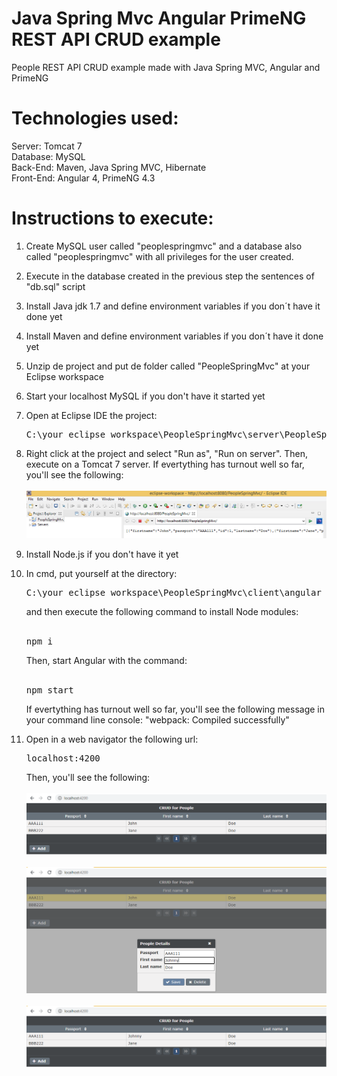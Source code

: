 # Java Spring Mvc Angular PrimeNG REST API CRUD example
People REST API CRUD example made with Java Spring MVC, Angular and PrimeNG

# Technologies used:

Server: Tomcat 7<br/>
Database: MySQL<br/>
Back-End: Maven, Java Spring MVC, Hibernate<br/>
Front-End: Angular 4, PrimeNG 4.3

# Instructions to execute:

1) Create MySQL user called "peoplespringmvc" and a database also called "peoplespringmvc" with all privileges for the user created.

2) Execute in the database created in the previous step the sentences of "db.sql" script

3) Install Java jdk 1.7 and define environment variables if you don´t have it done yet

4) Install Maven and define environment variables if you don´t have it done yet

5) Unzip de project and put de folder called "PeopleSpringMvc" at your Eclipse workspace

6) Start your localhost MySQL if you don't have it started yet

7) Open at Eclipse IDE the project: <pre>C:\your_eclipse_workspace\PeopleSpringMvc\server\PeopleSpringMvc</pre>

8) Right click at the project and select "Run as", "Run on server". Then, execute on a Tomcat 7 server. If evertything has turnout well so far, you'll see the following: 
<br/><br/>![1](https://github.com/FranciscoJoseMunoz/JavaSpringMvcAngularPrimeNg/blob/master/screens/1.png)


9) Install Node.js if you don't have it yet

10) In cmd, put yourself at the directory: <pre>C:\your_eclipse_workspace\PeopleSpringMvc\client\angular</pre> and then execute the following command to install Node modules: <br/><br/><pre>npm i</pre> Then, start Angular with the command: <br/><br/><pre>npm start</pre> If evertything has turnout well so far, you'll see the following message in your command line console: "webpack: Compiled successfully"

11) Open in a web navigator the following url: <br/><pre>localhost:4200</pre>Then, you'll see the following: <br/><br/>![2](https://github.com/FranciscoJoseMunoz/JavaSpringMvcAngularPrimeNg/blob/master/screens/2.png) <br/><br/>![3](https://github.com/FranciscoJoseMunoz/JavaSpringMvcAngularPrimeNg/blob/master/screens/3.png) <br/><br/>![4](https://github.com/FranciscoJoseMunoz/JavaSpringMvcAngularPrimeNg/blob/master/screens/4.png)
